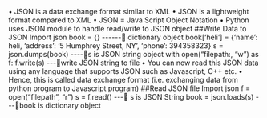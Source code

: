 •	JSON is a data exchange format similar to XML
•	JSON is a lightweight format compared to XML
•	JSON = Java Script Object Notation
•	Python uses JSON module to handle read/write to JSON object
##Write Data to JSON
    Import json
    book = {} ------ dictionary object
    book[‘heli’] = {‘name’: heli, ‘address’: ‘5 Humphrey Street, NY’, ‘phone’: 394358323}
    s = json.dumps(book)  ----s is JSON string object
    with open(“filepath:, “w”) as f:
        f.write(s)   ---write JSON string to file
•	You can now read this JSON data using any language that supports JSON such as Javascript, C++ etc.
•	Hence, this is called data exchange format (i.e. exchanging data from python program to Javascript program)
##Read JSON file
    Import json
    f = open(“filepath”, “r”)
    s = f.read()   --- s is JSON String
    book = json.loads(s) ---book is dictionary object
